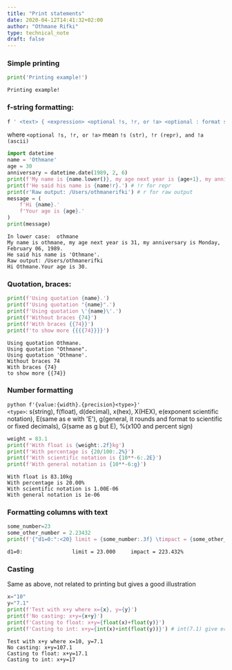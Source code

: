 ```yaml
---
title: "Print statements"
date: 2020-04-12T14:41:32+02:00
author: "Othmane Rifki"
type: technical_note
draft: false
---
```

### Simple printing


```python
print('Printing example!')
```

    Printing example!


### f-string formatting:
``` python
f ' <text> { <expression> <optional !s, !r, or !a> <optional : format specifier> } <text> ... '
```
where `<optional !s, !r, or !a>` mean `!s (str), !r (repr), and !a (ascii)`



```python
import datetime
name = 'Othmane'
age = 30
anniversary = datetime.date(1989, 2, 6)
print(f'My name is {name.lower()}, my age next year is {age+1}, my anniversary is {anniversary:%A, %B %d, %Y}.')
print(f'He said his name is {name!r}.') # !r for repr
print(r'Raw output: /Users/othmanerifki') # r for raw output
message = (
    f'Hi {name}.'
    f'Your age is {age}.'
)
print(message)
```

    In lower case:  othmane
    My name is othmane, my age next year is 31, my anniversary is Monday, February 06, 1989.
    He said his name is 'Othmane'.
    Raw output: /Users/othmanerifki
    Hi Othmane.Your age is 30.


### Quotation, braces:


```python
print(f'Using quotation {name}.')
print(f'Using quotation "{name}".')
print(f'Using quotation \'{name}\'.')
print(f'Without braces {74}')
print(f'With braces {{74}}')
print(f'to show more {{{{74}}}}')
```

    Using quotation Othmane.
    Using quotation "Othmane".
    Using quotation 'Othmane'.
    Without braces 74
    With braces {74}
    to show more {{74}}


### Number formatting
``` python f'{value:{width}.{precision}<type>}' ```  
`<type>`: s(string), f(float), d(decimal), x(hex), X(HEX), e(exponent scientific notation), E(same as e with 'E'), g(general, it rounds and format to scientific or fixed decimals), G(same as g but E), %(x100 and percent sign)


```python
weight = 83.1
print(f'With float is {weight:.2f}kg')
print(f'With percentage is {20/100:.2%}')
print(f'With scientific notation is {10**-6:.2E}')
print(f'With general notation is {10**-6:g}')
```

    With float is 83.10kg
    With percentage is 20.00%
    With scientific notation is 1.00E-06
    With general notation is 1e-06


### Formatting columns with text


```python
some_number=23
some_other_number = 2.23432
print(f'{"d1=0:":<20} limit = {some_number:.3f} \timpact = {some_other_number:.3%}')
```

    d1=0:                limit = 23.000 	impact = 223.432%


### Casting
Same as above, not related to printing but gives a good illustration


```python
x="10"
y="7.1"
print(f'Test with x+y where x={x}, y={y}')
print(f'No casting: x+y={x+y}')
print(f'Casting to float: x+y={float(x)+float(y)}')
print(f'Casting to int: x+y={int(x)+int(float(y))}') # int(7.1) give error
```

    Test with x+y where x=10, y=7.1
    No casting: x+y=107.1
    Casting to float: x+y=17.1
    Casting to int: x+y=17



```python

```

